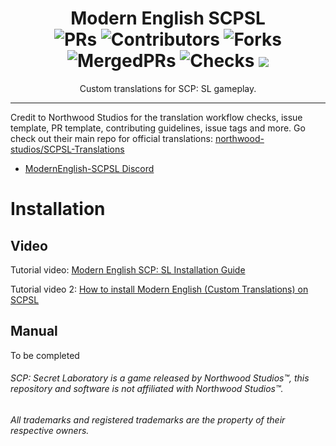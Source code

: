 <div align = center>

# Modern English SCPSL <br>![PRs](https://badgen.net/github/open-prs/CanThisNameNotBeStolenPlease/ModernEnglish-SCPSL?cache=600) ![Contributors](https://img.shields.io/github/contributors-anon/CanThisNameNotBeStolenPlease/ModernEnglish-SCPSL?cacheSeconds=3600) ![Forks](https://badgen.net/github/forks/CanThisNameNotBeStolenPlease/ModernEnglish-SCPSL?cache=600) ![MergedPRs](https://badgen.net/github/merged-prs/CanThisNameNotBeStolenPlease/ModernEnglish-SCPSL?cache=600) ![Checks](https://badgen.net/github/checks/CanThisNameNotBeStolenPlease/ModernEnglish-SCPSL?cache=600) [![](https://badgen.net/discord/members/YpZ8UBtzrq)](https://discord.com/invite/YpZ8UBtzrq)<br>
Custom translations for SCP: SL gameplay. 

***
  
</div>

Credit to Northwood Studios for the translation workflow checks, issue template, PR template, contributing guidelines, issue tags and more. Go check out their main repo for official translations: [northwood-studios/SCPSL-Translations](https://github.com/northwood-studios/SCPSL-Translations)

* [ModernEnglish-SCPSL Discord](https://discord.com/invite/YpZ8UBtzrq)


# Installation
## Video

Tutorial video: [Modern English SCP: SL Installation Guide](https://youtu.be/yJXhDPmXfvM)

Tutorial video 2: [How to install Modern English (Custom Translations) on SCPSL](https://youtu.be/7BCPJVH4FmA)

## Manual

To be completed

###### SCP: Secret Laboratory is a game released by Northwood Studios™, this repository and software is not affiliated with Northwood Studios™.
###### All trademarks and registered trademarks are the property of their respective owners.
